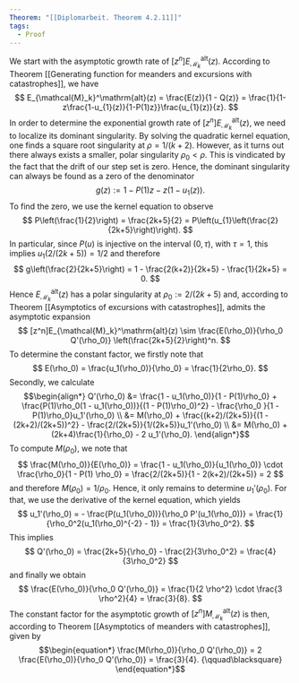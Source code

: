 ```yaml
---
Theorem: "[[Diplomarbeit. Theorem 4.2.11]]"
tags:
  - Proof
---
```


We start with the asymptotic growth rate of $[z^n]E_{\mathcal{M}_k}^\mathrm{alt}(z)$. 
According to Theorem [[Generating function for meanders and excursions with catastrophes]], we have 
$$ 
E_{\mathcal{M}_k}^\mathrm{alt}(z) = \frac{E(z)}{1 - Q(z)} = \frac{1}{1-z\frac{1-u_{1}(z)}{1-P(1)z}}\frac{u_{1}(z)}{z}.
$$
In order to determine the exponential growth rate of $[z^n]E_{\mathcal{M}_k}^\mathrm{alt}(z)$, we need to localize its dominant singularity.
By solving the quadratic kernel equation, one finds a square root singularity  at $\rho = 1/(k+2)$.
However, as it turns out there always exists a smaller, polar singularity $\rho_{0} < \rho$. This is vindicated by the fact that the drift of our step set is zero.
Hence, the dominant singularity can always be found as a zero of the denominator 
$$
g(z) := 1-P(1)z - z(1-u_{1}(z)).
$$
To find the zero, we use the kernel equation to observe 
$$
P\left(\frac{1}{2}\right) = \frac{2k+5}{2} = P\left(u_{1}\left(\frac{2}{2k+5}\right)\right).
$$
In particular, since $P(u)$ is injective on the interval $(0,\tau)$, with $\tau = 1$, this implies $u_1(2/(2k+5)) = 1/2$ and therefore
$$
g\left(\frac{2}{2k+5}\right) = 1 - \frac{2(k+2)}{2k+5} - \frac{1}{2k+5} = 0.
$$
Hence $E_{\mathcal{M}_k}^\mathrm{alt}(z)$ has a polar singularity at $\rho_0 := 2/(2k+5)$ and, according to Theorem [[Asymptotics of excursions with catastrophes]], admits the asymptotic expansion
$$
[z^n]E_{\mathcal{M}_k}^\mathrm{alt}(z) \sim \frac{E(\rho_0)}{\rho_0 Q'(\rho_0)} \left(\frac{2k+5}{2}\right)^n.
$$
To determine the constant factor, we firstly note that 
$$
E(\rho_0) = \frac{u_1(\rho_0)}{\rho_0} = \frac{1}{2\rho_0}.
$$
Secondly, we calculate
$$\begin{align*}
Q'(\rho_0) &= \frac{1 - u_1(\rho_0)}{1 - P(1)\rho_0} + \frac{P(1)\rho_0(1 - u_1(\rho_0))}{(1 - P(1)\rho_0)^2} - \frac{\rho_0 }{1 - P(1)\rho_0}u_1'(\rho_0) \\
&= M(\rho_0) + \frac{(k+2)/(2k+5)}{(1 - (2k+2)/(2k+5))^2} - \frac{2/(2k+5)}{1/(2k+5)}u_1'(\rho_0) \\
&= M(\rho_0) + (2k+4)\frac{1}{\rho_0} - 2 u_1'(\rho_0).
\end{align*}$$
To compute $M(\rho_0)$, we note that 
$$
\frac{M(\rho_0)}{E(\rho_0)} = 
\frac{1 - u_1(\rho_0)}{u_1(\rho_0)} \cdot \frac{\rho_0}{1 - P(1) \rho_0}
= \frac{2/(2k+5)}{1 - 2(k+2)/(2k+5)} = 2
$$
and therefore $M(\rho_0) = 1/\rho_0$.
Hence, it only remains to determine $u_1'(\rho_0)$. For that, we use the derivative of the kernel equation, which yields
$$
u_1'(\rho_0) = - \frac{P(u_1(\rho_0))}{\rho_0 P'(u_1(\rho_0))} 
= \frac{1}{\rho_0^2(u_1(\rho_0)^{-2} - 1)}
= \frac{1}{3\rho_0^2}.
$$
This implies
$$
Q'(\rho_0) = \frac{2k+5}{\rho_0} - \frac{2}{3\rho_0^2} 
= \frac{4}{3\rho_0^2} 
$$
and finally we obtain
$$
\frac{E(\rho_0)}{\rho_0 Q'(\rho_0)} = 
\frac{1}{2 \rho^2} \cdot \frac{3 \rho^2}{4} = \frac{3}{8}.
$$
The constant factor for the asymptotic growth of $[z^n]M_{\mathcal{M}_k}^\mathrm{alt}(z)$ is then, according to Theorem [[Asymptotics of meanders with catastrophes]], given by
$$\begin{equation*}
\frac{M(\rho_0)}{\rho_0 Q'(\rho_0)} = 2 \frac{E(\rho_0)}{\rho_0 Q'(\rho_0)} = \frac{3}{4}. {\qquad\blacksquare}
\end{equation*}$$
